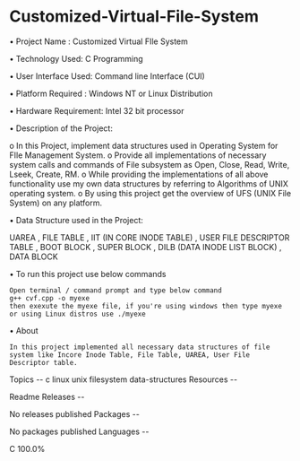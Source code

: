 # Customized-Virtual-File-System
•	Project Name : Customized Virtual FIle System

•	Technology Used: C Programming

•	User Interface Used: Command line Interface (CUI)

•	Platform Required : Windows NT or Linux Distribution

•	Hardware Requirement: Intel 32 bit processor

•	Description of the Project:

o	In this Project, implement data structures used in Operating System for FIle Management System.
o	Provide all implementations of necessary system calls and commands of File subsystem as Open, Close, Read, Write, Lseek, Create, RM.
o	While providing the implementations of all above functionality use my own data structures by referring to Algorithms of UNIX operating system.
o	By using this project get the overview of UFS (UNIX File System) on any platform.

•	Data Structure used in the Project:


UAREA  ,  FILE TABLE  ,  IIT (IN CORE INODE TABLE)  , USER FILE DESCRIPTOR TABLE  ,  BOOT BLOCK  ,  SUPER BLOCK  ,    DILB (DATA INODE LIST BLOCK)   ,   DATA BLOCK

•	To run this project use below commands


	Open terminal / command prompt and type below command
	g++ cvf.cpp -o myexe
	then exexute the myexe file, if you're using windows then type myexe or using Linux distros use ./myexe 

•	About


	In this project implemented all necessary data structures of file system like Incore Inode Table, File Table, UAREA, User File Descriptor table.

 Topics  --
c linux unix filesystem data-structures
	Resources --

 Readme
	Releases --
 
No releases published
	Packages --

No packages published
	Languages --

C
100.0%







